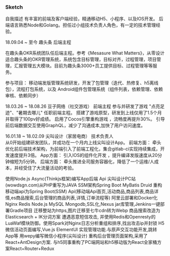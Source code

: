 ### Sketch

自我描述
    有丰富的前端及客户端经验，精通移动H5、小程序、以及IOS开发。
后端语言熟悉Node和Golang。担任过小组技术负责人角色，有一定的技术管理经验。

18.09.04 ~ 至今 趣头条 后端主程

在趣头条OKR系统团队任后端主程。参考《Mesasure What Matters》，从零设计适合趣头条的OKR管理系统，系统包含目标管理，目标对齐，过程管理，项目管理，汇报管理五大模块。目前为趣头条3000+员工提供目标、过程管理等等服务。

参与项目：
    移动端发版管理系统研发，开发了包管理（迭代、热修复、h5离线包），流程打包系统，以及 Android组件包管理系统（组件列表，依赖管理、依赖审核、依赖同步）

18.03.26 ~ 18.08.26 豆子网络（社交游戏）  前端主程
    参与并研发了游戏 "点亮足迹"、"暑期去哪儿" 任职前端主程。
    搭建了游戏原型，研发到上线仅用了1.5个月并取得了100pv好成绩。
    启用了Cocos引擎重构游戏 ，流畅度再提升30%。
    引导前后端数据交互使用GraphQL，减少了沟通成本,加快了用户访问速度。
    
16.01.18 ~ 18.02.09 尖叫设计（家居电商）  技术负责人    
    从0开始组建研发团队，并成功在一个月内上线尖叫设计App。
    前端方面： 牵头优化前后端技术架构，为前端引入了前端工程化，集合gitlab-ci实现持续集成，开发速度提升3倍。
    App方面： 引入IOS的组件化开发 ，提升编译发版速度从20分钟缩短为5分钟。
    后端方面： 牵头推进全司服务容器化，降低了一个运维/人成本，并经受住了大流量活动的考验。


使用Node.js Async(Thinkjs框架)编写App后端 Api
尖叫设计PC站(wowdsgn.com)从PHP重写为JAVA SSM架构Spring Boot MyBatis Druid
重构移动端api为Spring Boot(SSM) Api(移动端Api首页,活动商品,商品列表,商品详情,es商品搜索,后台管理的商品列表,详情,订单流程等)
阿里云部署和Docker化 Nginx Redis Node.js MySQL Mongodb,SSL化,Nexus jar库管理,Jenkins一键部署Gradle项目
迁移整站为https,图片迁移至七牛cdn转为Webp
商品搜索改造为Elasticsearch + IK分词方案
遭遇恶意短信攻击, 并使用Redis和Openresty的LuaWaf模块防御。使用Spark对Nginx日志分析重组和排序,找出攻击ip并封锁
H5微信活动页面编写,Vue.js ElementUI 实现管理功能.与原声交互功能开发,跳转App等
用wepy编写微信小程序(尖叫设计)
重构后台管理页面架构,采用了React+AntDesign方案. 与h5同事重构了PC端网站和h5移动版为React全家桶方案React+Router+Redux

    


